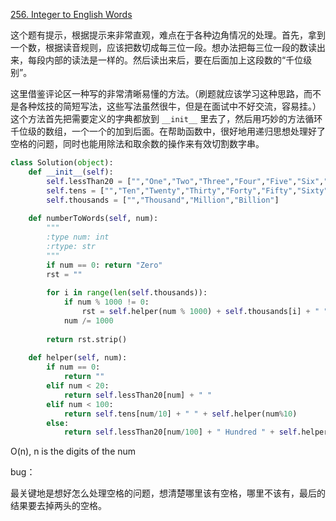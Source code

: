 [256. Integer to English Words](https://leetcode.com/problems/integer-to-english-words/)

这个题有提示，根据提示来非常直观，难点在于各种边角情况的处理。首先，拿到一个数，根据读音规则，应该把数切成每三位一段。想办法把每三位一段的数读出来，每段内部的读法是一样的。然后读出来后，要在后面加上这段数的“千位级别”。

这里借鉴评论区一种写的非常清晰易懂的方法。（刷题就应该学习这种思路，而不是各种炫技的简短写法，这些写法虽然很牛，但是在面试中不好交流，容易挂。）这个方法首先把需要定义的字典都放到 `__init__` 里去了，然后用巧妙的方法循环千位级的数组，一个一个的加到后面。在帮助函数中，很好地用递归思想处理好了空格的问题，同时也能用除法和取余数的操作来有效切割数字串。

```python
class Solution(object):
    def __init__(self):
        self.lessThan20 = ["","One","Two","Three","Four","Five","Six","Seven","Eight","Nine","Ten","Eleven","Twelve","Thirteen","Fourteen","Fifteen","Sixteen","Seventeen","Eighteen","Nineteen"]
        self.tens = ["","Ten","Twenty","Thirty","Forty","Fifty","Sixty","Seventy","Eighty","Ninety"]
        self.thousands = ["","Thousand","Million","Billion"]
    
    def numberToWords(self, num):
        """
        :type num: int
        :rtype: str
        """
        if num == 0: return "Zero"
        rst = ""
        
        for i in range(len(self.thousands)):
            if num % 1000 != 0:
                rst = self.helper(num % 1000) + self.thousands[i] + " " + rst
            num /= 1000
        
        return rst.strip()
        
    def helper(self, num):
        if num == 0:
            return ""
        elif num < 20:
            return self.lessThan20[num] + " "
        elif num < 100:
            return self.tens[num/10] + " " + self.helper(num%10)
        else:
            return self.lessThan20[num/100] + " Hundred " + self.helper(num%100)
```

O(n), n is the digits of the num



bug：

最关键地是想好怎么处理空格的问题，想清楚哪里该有空格，哪里不该有，最后的结果要去掉两头的空格。